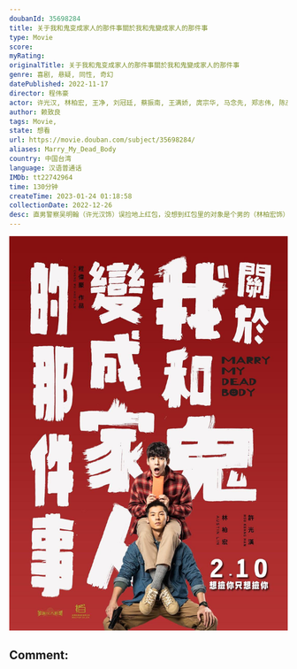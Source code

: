 ```yaml
---
doubanId: 35698284
title: 关于我和鬼变成家人的那件事關於我和鬼變成家人的那件事
type: Movie
score: 
myRating: 
originalTitle: 关于我和鬼变成家人的那件事關於我和鬼變成家人的那件事
genre: 喜剧, 悬疑, 同性, 奇幻
datePublished: 2022-11-17
director: 程伟豪
actor: 许光汉, 林柏宏, 王净, 刘冠廷, 蔡振南, 王满娇, 庹宗华, 马念先, 郑志伟, 陈彦佐
author: 赖致良
tags: Movie, 
state: 想看
url: https://movie.douban.com/subject/35698284/
aliases: Marry_My_Dead_Body
country: 中国台湾
language: 汉语普通话
IMDb: tt22742964
time: 130分钟
createTime: 2023-01-24 01:18:58
collectionDate: 2022-12-26
desc: 直男警察吴明翰（许光汉饰）误捡地上红包，没想到红包里的对象是个男的（林柏宏饰）！被迫男男冥婚的明翰，一路衰到底，不但甩不掉冥婚对象，就连警花林子晴（王净饰）埋线已久的缉毒案，都被他搞砸。为了挽救...
---
```


![image](assets/p2881995796.jpg)

Comment: 
---

